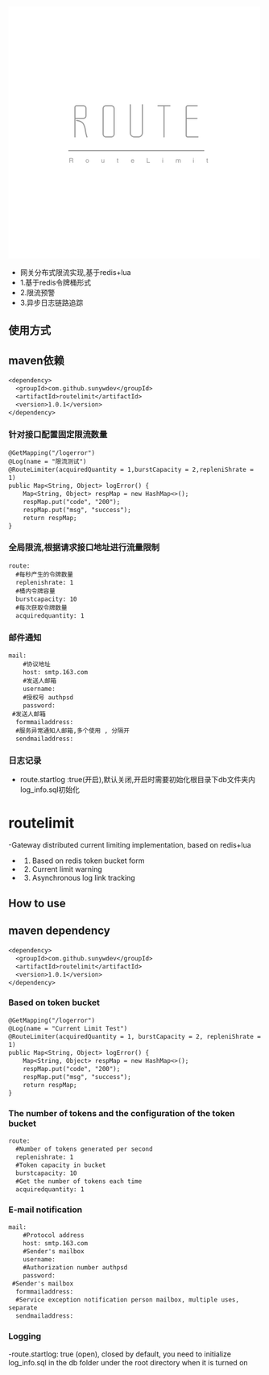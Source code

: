 ![avatar](/img/routelimit.jpg)
- 网关分布式限流实现,基于redis+lua
- 1.基于redis令牌桶形式
- 2.限流预警
- 3.异步日志链路追踪
## 使用方式
## maven依赖
```
<dependency>
  <groupId>com.github.sunywdev</groupId>
  <artifactId>routelimit</artifactId>
  <version>1.0.1</version>
</dependency>
```
### 针对接口配置固定限流数量
```
@GetMapping("/logerror")
@Log(name = "限流测试")
@RouteLimiter(acquiredQuantity = 1,burstCapacity = 2,repleniShrate = 1)
public Map<String, Object> logError() {
    Map<String, Object> respMap = new HashMap<>();
    respMap.put("code", "200");
    respMap.put("msg", "success");
    return respMap;
}
```
### 全局限流,根据请求接口地址进行流量限制
```
route:
  #每秒产生的令牌数量
  replenishrate: 1
  #桶内令牌容量
  burstcapacity: 10
  #每次获取令牌数量
  acquiredquantity: 1
```
### 邮件通知
```
mail:
    #协议地址
    host: smtp.163.com
    #发送人邮箱
    username:
    #授权号 authpsd
    password:
 #发送人邮箱
  formmailaddress:
  #服务异常通知人邮箱,多个使用 , 分隔开
  sendmailaddress:
```
### 日志记录
- route.startlog :true(开启),默认关闭,开启时需要初始化根目录下db文件夹内log_info.sql初始化



# routelimit
-Gateway distributed current limiting implementation, based on redis+lua
- 1. Based on redis token bucket form
- 2. Current limit warning
- 3. Asynchronous log link tracking
## How to use
## maven dependency
```
<dependency>
  <groupId>com.github.sunywdev</groupId>
  <artifactId>routelimit</artifactId>
  <version>1.0.1</version>
</dependency>
```
### Based on token bucket
```
@GetMapping("/logerror")
@Log(name = "Current Limit Test")
@RouteLimiter(acquiredQuantity = 1, burstCapacity = 2, repleniShrate = 1)
public Map<String, Object> logError() {
    Map<String, Object> respMap = new HashMap<>();
    respMap.put("code", "200");
    respMap.put("msg", "success");
    return respMap;
}
```
### The number of tokens and the configuration of the token bucket
```
route:
  #Number of tokens generated per second
  replenishrate: 1
  #Token capacity in bucket
  burstcapacity: 10
  #Get the number of tokens each time
  acquiredquantity: 1
```
### E-mail notification
```
mail:
    #Protocol address
    host: smtp.163.com
    #Sender's mailbox
    username:
    #Authorization number authpsd
    password:
 #Sender's mailbox
  formmailaddress:
  #Service exception notification person mailbox, multiple uses, separate
  sendmailaddress:
```
### Logging
-route.startlog: true (open), closed by default, you need to initialize log_info.sql in the db folder under the root directory when it is turned on
